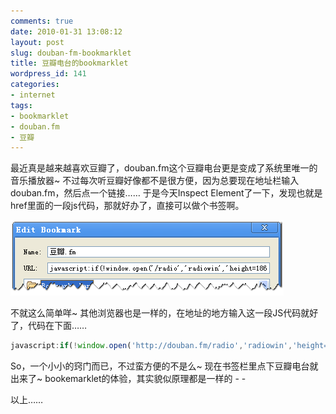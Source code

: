 ```yaml
---
comments: true
date: 2010-01-31 13:08:12
layout: post
slug: douban-fm-bookmarklet
title: 豆瓣电台的bookmarklet
wordpress_id: 141
categories:
- internet
tags:
- bookmarklet
- douban.fm
- 豆瓣
---
```








最近真是越来越喜欢豆瓣了，douban.fm这个豆瓣电台更是变成了系统里唯一的音乐播放器~ 不过每次听豆瓣好像都不是很方便，因为总要现在地址栏输入douban.fm，然后点一个链接…… 于是今天Inspect Element了一下，发现也就是href里面的一段js代码，那就好办了，直接可以做个书签啊。




![](/images/uploads/zb/2010-01-31_douban_fm_bookmarklet.png)




不就这么简单咩~ 其他浏览器也是一样的，在地址的地方输入这一段JS代码就好了，代码在下面……




```js
javascript:if(!window.open('http://douban.fm/radio','radiowin','height=186,width=420,toolbar=no,menubar=no,scrollbars=no,location=no,status=no')){location.href='http://douban.fm/radio'}
```



So，一个小小的窍门而已，不过蛮方便的不是么~ 现在书签栏里点下豆瓣电台就出来了~ bookemarklet的体验，其实貌似原理都是一样的 - -




以上……
